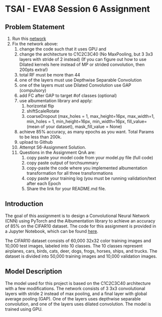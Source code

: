# TSAI - EVA8 Session 6 Assignment

## Problem Statement

1. Run this [network](https://colab.research.google.com/drive/1qlewMtxcAJT6fIJdmMh8pSf2e-dh51Rw)  
2. Fix the network above:  
    1. change the code such that it uses GPU and  
    2. change the architecture to C1C2C3C40 (No MaxPooling, but 3 3x3 layers with stride of 2 instead) (If you can figure out how to use Dilated kernels here instead of MP or strided convolution, then 200pts extra!)   
    3. total RF must be more than 44  
    4. one of the layers must use Depthwise Separable Convolution  
    5. one of the layers must use Dilated Convolution
    use GAP (compulsory)  
    6. add FC after GAP to target #of classes (optional)   
    7. use albumentation library and apply:  
        1. horizontal flip
        2. shiftScaleRotate
        3. coarseDropout (max_holes = 1, max_height=16px, max_width=1, min_holes = 1, min_height=16px, min_width=16px, fill_value=(mean of your dataset), mask_fill_value = None)  
    8. achieve 85% accuracy, as many epochs as you want. Total Params to be less than 200k.  
    9. upload to Github
    10. Attempt S6-Assignment Solution.  
    11. Questions in the Assignment QnA are:  
        1. copy paste your model code from your model.py file (full code)  
        2. copy paste output of torchsummary 
        3. copy-paste the code where you implemented albumentation transformation for all three transformations  
        4. copy paste your training log (you must be running validation/text after each Epoch  
        5. Share the link for your README.md file. 

## Introduction

The goal of this assignment is to design a Convolutional Neural Network (CNN) using PyTorch and the Albumentation library to achieve an accuracy of 85% on the CIFAR10 dataset. The code for this assignment is provided in a Jupyter Notebook, which can be found [here](./EVA8_S6_CIFAR10.ipynb).

The CIFAR10 dataset consists of 60,000 32x32 color training images and 10,000 test images, labeled into 10 classes. The 10 classes represent airplanes, cars, birds, cats, deer, dogs, frogs, horses, ships, and trucks. The dataset is divided into 50,000 training images and 10,000 validation images.

## Model Description

The model used for this project is based on the C1C2C3C40 architecture with a few modifications. The network consists of 3 3x3 convolutional layers with stride 2 instead of max pooling, and a final layer with global average pooling (GAP). One of the layers uses depthwise separable convolution, and one of the layers uses dilated convolution. The model is trained using GPU.



